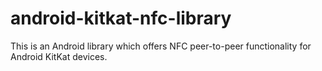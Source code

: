 android-kitkat-nfc-library
==========================

This is an Android library which offers NFC peer-to-peer functionality for Android KitKat devices.
